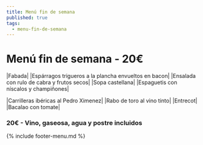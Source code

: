 ```yaml
---
title: Menú fin de semana
published: true
tags:
  - menu-fin-de-semana
---
```


# Menú fin de semana - 20€

|Fabada|
|Espárragos trigueros a la plancha envueltos en bacon|
|Ensalada con rulo de cabra y frutos secos|
|Sopa castellana|
|Espaguetis con níscalos y champiñones|

|Carrilleras ibéricas al Pedro Ximenez|
|Rabo de toro al vino tinto|
|Entrecot|
|Bacalao con tomate|


### 20€ - Vino, gaseosa, agua y postre incluidos


{% include footer-menu.md %}
